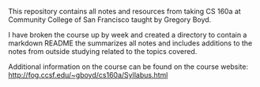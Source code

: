 This repository contains all notes and resources from taking CS 160a at Community College of San Francisco taught by Gregory Boyd.

I have broken the course up by week and created a directory to contain a markdown README the summarizes all notes and includes additions to the notes from outside studying related to the topics covered.

Additional information on the course can be found on the course website: http://fog.ccsf.edu/~gboyd/cs160a/Syllabus.html
